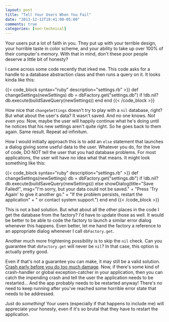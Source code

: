 ```yaml
---
layout: post
title: "Tell Your Users When You Fail"
date: "2013-12-12T19:41:00-05:00"
comments: true
categories: [non-technical]
---
```


Your users put a lot of faith in you. They put up with your terrible design, your horrible taste in color scheme, and your ability to take up over 100% of their computer's memory. With that in mind, don't these poor people deserve a little bit of honesty?

I came across some code recently that irked me. This code asks for a handle to a database abstraction class and then runs a query on it. It looks kinda like this:

{{< code_block syntax="ruby" description="settings.rb" >}}
def changeSettings(newSettings)
  db = dbFactory.get("settings.db")
  if !db.nil?
    db.execute(buildSaveQuery(newSettings))
  end
end
{{< /code_block >}}

How nice that `changeSettings` doesn't try to play with a `nil` database, right? But what about the user's data? It wasn't saved. And no one knows. _Not even you_. Now, maybe the user will happily continue what he's doing until he notices that his new settings aren't quite right. So he goes back to them again. Same result. Repeat ad infinitum.

How I would initially approach this is to add an `else` statement that launches a dialog giving some useful data to the user. Whatever you do, for the love of code, DO NOT tell the user that you had database problems. For most applications, the user will have no idea what that means. It might look something like this:

{{< code_block syntax="ruby" description="settings.rb" >}}
def changeSettings(newSettings)
  db = dbFactory.get("settings.db")
  if !db.nil?
    db.execute(buildSaveQuery(newSettings))
  else
    showDialog(title="Save Failed!",
               msg="I'm sorry, but your data could not be saved." +
                   "Press 'Try Again' to give it another go." +
                   "If the problem persists, restart the application" +
                   " or contact system support.")
  end
end
{{< /code_block >}}

This is not a bad solution. But what about all the other places in the code I get the database from the factory? I'd have to update those as well. It would be better to be able to code the factory to launch a similar error dialog whenever this happens. Even better, let me hand the factory a reference to an appropriate dialog whenever I call `dbFactory.get`.

Another much more frightening possibility is to skip the `nil` check. Can you guarantee that `dbFactory.get` will never be `nil`? In that case, this option is actually pretty good.

Even if that's not a guarantee you can make, it may still be a valid solution. [Crash early before you do too much damage](http://www.artima.com/intv/defenseP.html). Now, if there's some kind of crash-handler or global exception-catcher in your application, then you can catch the impending crash and tell the user the application needs to be restarted... And the app probably needs to be restarted anyway! There's no need to keep running after you've reached some horrible error state that needs to be addressed.

Just do _something_! Your users (especially if that happens to include me) will appreciate your honesty, even if it's so brutal that they have to restart the application.
